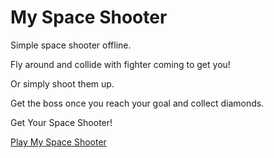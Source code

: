 # My Space Shooter

Simple space shooter offline.

Fly around and collide with fighter coming to get you! 

Or simply shoot them up. 

Get the boss once you reach your goal and collect diamonds.

Get Your Space Shooter!

<a href="https://itch.io/s/48720/my-space-shooter">Play My Space Shooter</a>
